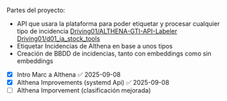 Partes del proyecto:
- API que usara la plataforma para poder etiquetar y procesar cualquier tipo de incidencia [Driving01/ALTHENA-GTI-API-Labeler](https://github.com/Driving01/ALTHENA-GTI-API-Labeler) [Driving01/d01_ia_stock_tools](https://github.com/Driving01/d01_ia_stock_tools)
- Etiquetar Incidencias de Althena en base a unos tipos 
- Creación de BBDD de incidencias, tanto con embeddings como sin embeddings

- [x] Intro Marc a Althena ✅ 2025-09-08
- [x] Althena Improvements (systemd Api) ✅ 2025-09-08
- [ ] Althena Imporvement (clasificación mejorada)